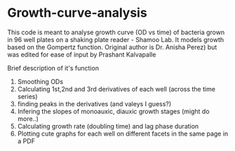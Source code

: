 # Growth-curve-analysis
This code is meant to analyse growth curve (OD vs time) of bacteria grown in 96 well plates on a shaking plate reader - Shamoo Lab. It models growth based on the Gompertz function.
Original author is Dr. Anisha Perez) but was edited for ease of input by Prashant Kalvapalle

Brief description of it's function
1. Smoothing ODs
2. Calculating 1st,2nd and 3rd derivatives of each well (across the time series)
3. finding peaks in the derivatives (and valeys I guess?)
4. Infering the slopes of monoauxic, diauxic growth stages (might do more..)
5. Calculating growth rate (doubling time) and lag phase duration
4. Plotting cute graphs for each well on different facets in the same page in a PDF
